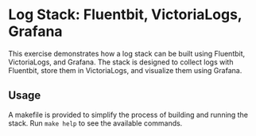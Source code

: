 # Log Stack: Fluentbit, VictoriaLogs, Grafana

This exercise demonstrates how a log stack can be built using Fluentbit, VictoriaLogs, and Grafana. The stack is designed to collect logs with Fluentbit, store them in VictoriaLogs, and visualize them using Grafana.

## Usage

A makefile is provided to simplify the process of building and running the stack. Run `make help` to see the available commands.

